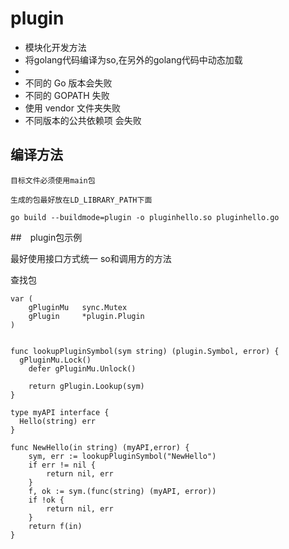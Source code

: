 # plugin

- 模块化开发方法
- 将golang代码编译为so,在另外的golang代码中动态加载
- 
- 不同的 Go 版本会失败
- 不同的 GOPATH 失败
- 使用 vendor 文件夹失败
- 不同版本的公共依赖项 会失败

## 编译方法

```
目标文件必须使用main包

生成的包最好放在LD_LIBRARY_PATH下面

go build --buildmode=plugin -o pluginhello.so pluginhello.go
```

##　plugin包示例

最好使用接口方式统一 so和调用方的方法

查找包
```
var (
	gPluginMu   sync.Mutex
	gPlugin     *plugin.Plugin
)


func lookupPluginSymbol(sym string) (plugin.Symbol, error) {
  gPluginMu.Lock()
	defer gPluginMu.Unlock()

	return gPlugin.Lookup(sym)
}

type myAPI interface {
  Hello(string) err
}

func NewHello(in string) (myAPI,error) {
	sym, err := lookupPluginSymbol("NewHello")
	if err != nil {
		return nil, err
	}
	f, ok := sym.(func(string) (myAPI, error))
	if !ok {
		return nil, err
	}
	return f(in)
}


```
